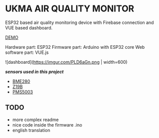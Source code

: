 # UKMA AIR QUALITY MONITOR

ESP32 based air quality monitoring device with Firebase connection and VUE based dashboard.

[DEMO](https://urbanmonitor-d7a3b.firebaseapp.com/)

Hardware part: ESP32
Firmware part: Arduino with ESP32 core
Web software part: VUE.js

![dashboard](https://imgur.com/PLD6aGn.png  | width=600)



***sensors used in this project***
- [BME280](https://www.infinite-electronic.ru/datasheet/97-BME280.pdf)
- [Z19B](https://www.winsen-sensor.com/d/files/infrared-gas-sensor/mh-z19b-co2-ver1_0.pdf)
- [PMS5003](https://www.aqmd.gov/docs/default-source/aq-spec/resources-page/plantower-pms5003-manual_v2-3.pdf)



## TODO
  - more complex readme
  - nice code inside the firmware .ino
  - english translation
